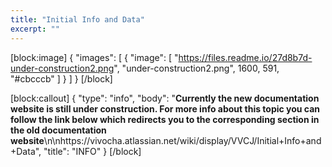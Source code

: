 ```yaml
---
title: "Initial Info and Data"
excerpt: ""
---
```

[block:image]
{
  "images": [
    {
      "image": [
        "https://files.readme.io/27d8b7d-under-construction2.png",
        "under-construction2.png",
        1600,
        591,
        "#cbcccb"
      ]
    }
  ]
}
[/block]

[block:callout]
{
  "type": "info",
  "body": "**Currently the new documentation website is still under construction. For more info about this topic you can follow the link below which redirects you to the corresponding section in the old documentation website**\n\nhttps://vivocha.atlassian.net/wiki/display/VVCJ/Initial+Info+and+Data",
  "title": "INFO"
}
[/block]